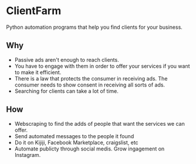 # ClientFarm
Python automation programs that help you find clients for your business. 
## Why
- Passive ads aren't enough to reach clients.
- You have to engage with them in order to offer your services if you want to make it efficient.
- There is a law that protects the consumer in receiving ads. The consumer needs to show consent in receiving all sorts of ads.
- Searching for clients can take a lot of time.
## How
- Webscraping to find the adds of people that want the services we can offer.
- Send automated messages to the people it found
- Do it on Kijiji, Facebook Marketplace, craigslist, etc
- Automate publicty through social medis. Grow ingagement on Instagram.


